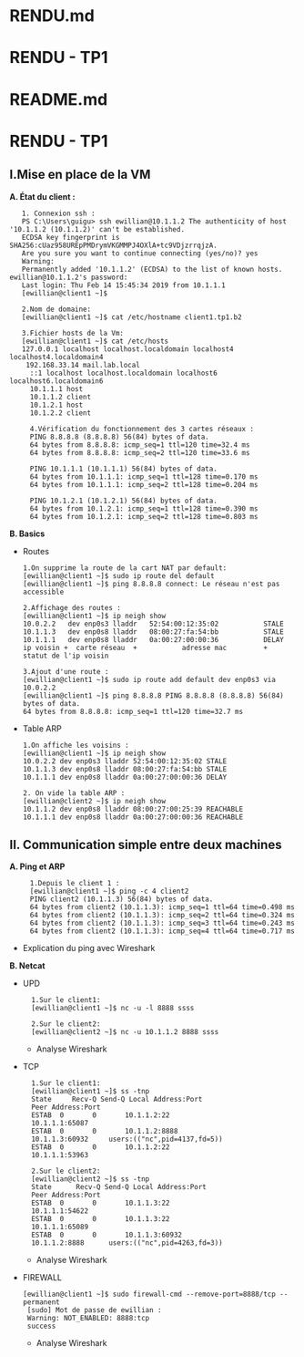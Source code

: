 # RENDU.md



# RENDU - TP1

 # README.md



# RENDU - TP1


## **I.Mise en place de la VM**

 **A. État du client :** 


       1. Connexion ssh :
       PS C:\Users\guigu> ssh ewillian@10.1.1.2 The authenticity of host '10.1.1.2 (10.1.1.2)' can't be established. 
       ECDSA key fingerprint is SHA256:cUaz958UREpPMDrymVKGMMPJ4OXlA+tc9VDjzrrqjzA. 
       Are you sure you want to continue connecting (yes/no)? yes 
       Warning: 
       Permanently added '10.1.1.2' (ECDSA) to the list of known hosts. ewillian@10.1.1.2's password: 
       Last login: Thu Feb 14 15:45:34 2019 from 10.1.1.1
       [ewillian@client1 ~]$
       
       2.Nom de domaine:
       [ewillian@client1 ~]$ cat /etc/hostname client1.tp1.b2
       
       3.Fichier hosts de la Vm:
       [ewillian@client1 ~]$ cat /etc/hosts 
       127.0.0.1 localhost localhost.localdomain localhost4 localhost4.localdomain4
        192.168.33.14 mail.lab.local
         ::1 localhost localhost.localdomain localhost6 localhost6.localdomain6 
         10.1.1.1 host 
         10.1.1.2 client 
         10.1.2.1 host 
         10.1.2.2 client
         
         4.Vérification du fonctionnement des 3 cartes réseaux :
         PING 8.8.8.8 (8.8.8.8) 56(84) bytes of data. 
         64 bytes from 8.8.8.8: icmp_seq=1 ttl=120 time=32.4 ms
         64 bytes from 8.8.8.8: icmp_seq=2 ttl=120 time=33.6 ms
         
         PING 10.1.1.1 (10.1.1.1) 56(84) bytes of data. 
         64 bytes from 10.1.1.1: icmp_seq=1 ttl=128 time=0.170 ms 
         64 bytes from 10.1.1.1: icmp_seq=2 ttl=128 time=0.204 ms
         
         PING 10.1.2.1 (10.1.2.1) 56(84) bytes of data. 
         64 bytes from 10.1.2.1: icmp_seq=1 ttl=128 time=0.390 ms 
         64 bytes from 10.1.2.1: icmp_seq=2 ttl=128 time=0.803 ms


       

  **B. Basics**
    
   - Routes 
   
         1.On supprime la route de la cart NAT par default:
         [ewillian@client1 ~]$ sudo ip route del default
         [ewillian@client1 ~]$ ping 8.8.8.8 connect: Le réseau n'est pas accessible
        
         2.Affichage des routes : 
         [ewillian@client1 ~]$ ip neigh show 
         10.0.2.2 	dev enp0s3 lladdr 	52:54:00:12:35:02        	STALE 
         10.1.1.3 	dev enp0s8 lladdr 	08:00:27:fa:54:bb        	STALE 
         10.1.1.1 	dev enp0s8 lladdr 	0a:00:27:00:00:36        	DELAY
         ip voisin +  carte réseau  +   		adresse mac  		+  statut de l'ip voisin
         
         3.Ajout d'une route : 
         [ewillian@client1 ~]$ sudo ip route add default dev enp0s3 via 10.0.2.2 
         [ewillian@client1 ~]$ ping 8.8.8.8 PING 8.8.8.8 (8.8.8.8) 56(84) bytes of data. 
         64 bytes from 8.8.8.8: icmp_seq=1 ttl=120 time=32.7 ms 
        
         

         
   - Table ARP 
   
         1.On affiche les voisins : 
         [ewillian@client1 ~]$ ip neigh show 
         10.0.2.2 dev enp0s3 lladdr 52:54:00:12:35:02 STALE 
         10.1.1.3 dev enp0s8 lladdr 08:00:27:fa:54:bb STALE 
         10.1.1.1 dev enp0s8 lladdr 0a:00:27:00:00:36 DELAY
         
         2. On vide la table ARP :
         [ewillian@client2 ~]$ ip neigh show 
         10.1.1.2 dev enp0s8 lladdr 08:00:27:00:25:39 REACHABLE 
         10.1.1.1 dev enp0s8 lladdr 0a:00:27:00:00:36 REACHABLE
        

     

## **II. Communication simple entre deux machines**

   

 **A. Ping et ARP**

 
         1.Depuis le client 1 : 
         [ewillian@client1 ~]$ ping -c 4 client2 
         PING client2 (10.1.1.3) 56(84) bytes of data. 
         64 bytes from client2 (10.1.1.3): icmp_seq=1 ttl=64 time=0.498 ms 
         64 bytes from client2 (10.1.1.3): icmp_seq=2 ttl=64 time=0.324 ms 
         64 bytes from client2 (10.1.1.3): icmp_seq=3 ttl=64 time=0.243 ms 
         64 bytes from client2 (10.1.1.3): icmp_seq=4 ttl=64 time=0.717 ms
         

       
   - Explication du ping avec Wireshark



 **B. Netcat**

 

 - UPD

         1.Sur le client1:
         [ewillian@client1 ~]$ nc -u -l 8888 ssss
         
         2.Sur le client2:
         [ewillian@client2 ~]$ nc -u 10.1.1.2 8888 ssss
         

   - Analyse  Wireshark



 - TCP

         1.Sur le client1:
         [ewillian@client1 ~]$ ss -tnp 
         State     Recv-Q Send-Q Local Address:Port 
         Peer Address:Port 
         ESTAB 	0 		0 		10.1.1.2:22 
         10.1.1.1:65087 
         ESTAB 	0 		0 		10.1.1.2:8888 
         10.1.1.3:60932  	users:(("nc",pid=4137,fd=5)) 
         ESTAB 	0 		0 		10.1.1.2:22 
         10.1.1.1:53963
         
         2.Sur le client2:
         [ewillian@client2 ~]$ ss -tnp 
         State 		Recv-Q Send-Q Local Address:Port 
         Peer Address:Port 
         ESTAB 	0 		0 		10.1.1.3:22 
         10.1.1.1:54622 
         ESTAB 	0 		0 		10.1.1.3:22 
         10.1.1.1:65089 
         ESTAB 	0 		0 		10.1.1.3:60932 
         10.1.1.2:8888 		users:(("nc",pid=4263,fd=3))
         
    - Analyse  Wireshark



 - FIREWALL

      
       [ewillian@client1 ~]$ sudo firewall-cmd --remove-port=8888/tcp --permanent 
        [sudo] Mot de passe de ewillian : 
        Warning: NOT_ENABLED: 8888:tcp 
        success
         
    - Analyse  Wireshark




